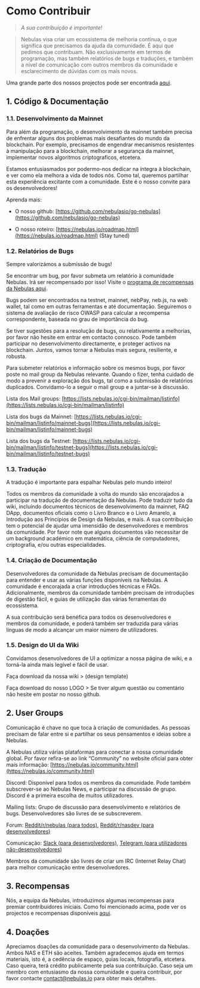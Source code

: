 # Como Contribuir 
> *A sua contribuição é importante!*

> Nebulas visa criar um ecossistema de melhoria contínua, o que significa que precisamos da ajuda da comunidade. É aqui que pedimos que contribuam. Não exclusivamente em termos de programação, mas também relatórios de bugs e traduções, e também a nível de comunicação com outros membros da comunidade e esclarecimento de dúvidas com os mais novos.

Uma grande parte dos nossos projectos pode ser encontrada [aqui](http://go.nebulas.io/).

## 1. Código & Documentação
### 1.1. Desenvolvimento da Mainnet
<!--O desenvolvimento da mainnet da Nebulas é o aspecto mais importante e desafiante do desenvolvimento técnico da Nebulas. -->
Para além da programação, o desenvolvimento da mainnet também precisa de enfrentar alguns dos problemas mais desafiantes do mundo da blockchain. Por exemplo, precisamos de engendrar mecanismos resistentes à manipulação para a blockchain, melhorar a segurança da mainnet, implementar novos algoritmos criptograficos, etcetera.

Estamos entusiasmados por podermo-nos dedicar na íntegra à blockchain, e ver como ela melhora a vida de todos nós. Como tal, queremos partilhar esta experiência excitante com a comunidade. Este é o nosso convite para os desenvolvedores!

Aprenda mais:

* O nosso github: [https://github.com/nebulasio/go-nebulas](https://github.com/nebulasio/go-nebulas)

* O nosso roteiro: [https://nebulas.io/roadmap.html](https://nebulas.io/roadmap.html) (Stay tuned)

### 1.2. Relatórios de Bugs
Sempre valorizámos a submissão de bugs!

Se encontrar um bug, por favor submeta um relatório à comunidade Nebulas. Irá ser recompensado por isso! Visite o [programa de recompensas da Nebulas aqui](https://wiki.nebulas.io/pt/latest/bounty-program.html). 

Bugs podem ser encontrados na testnet, mainnet, nebPay, neb.js, na web wallet, tal como em outras ferramentas e até documentação. Seguiremos o sistema de avaliação de risco OWASP para calcular a recompensa correspondente, baseada no grau de importância do bug.

<!--Cada vez que disponibilizamos uma nova função, ela é primeiro implementada na nossa testnet. De momento temos uma função nova na testnet da Nebulas e convidamos toda a gente a testá-la. Submeta relatórios para os bugs que encontre e receba recompensas proporcionais ao bug. A primeira função de muitas mais a serem implementadas, em beta público, está na testnet e é a função de inter-contractos..-->
Se tiver sugestões para a resolução de bugs, ou relativamente a melhorias, por favor não hesite em entrar em contacto connosco. Pode também participar no desenvolvimento directamente, e proteger activos na blockchain. Juntos, vamos tornar a Nebulas mais segura, resiliente, e robusta.

Para submeter relatórios e informação sobre os mesmos bugs, por favor poste no mail group da Nebulas relevante. Quando o fizer, tenha cuidado de modo a prevenir a exploração dos bugs, tal como a submissão de relatórios duplicados. Convidamo-lo a seguir o mail group e a juntar-se à discussão.

Lista dos Mail groups: [https://lists.nebulas.io/cgi-bin/mailman/listinfo](https://lists.nebulas.io/cgi-bin/mailman/listinfo)

Lista dos bugs da Mainnet: [https://lists.nebulas.io/cgi-bin/mailman/listinfo/mainnet-bugs](https://lists.nebulas.io/cgi-bin/mailman/listinfo/mainnet-bugs)

Lista dos bugs da Testnet: [https://lists.nebulas.io/cgi-bin/mailman/listinfo/testnet-bugs](https://lists.nebulas.io/cgi-bin/mailman/listinfo/testnet-bugs)

### 1.3.   Tradução
A tradução é importante para espalhar Nebulas pelo mundo inteiro!

Todos os membros da comunidade à volta do mundo são encorajados a participar na tradução de documentação da Nebulas. Pode traduzir tudo da wiki, incluíndo documentos técnicos de desenvolvimento da mainnet, FAQ DApp, documentos oficiais como o Livro Branco e o Livro Amarelo, a Introdução aos Princípios de Design da Nebulas, e mais. A sua contribuição tem o potencial de ajudar uma imensidão de desenvolvedores e membros da comunidade.
Por favor note que alguns documentos vão necessitar de um background académico em matemática, ciência de computadores, criptografia, e/ou outras especialidades.

### 1.4.  Criação de Documentação
Desenvolvedores da comunidade da Nebulas precisam de documentação para entender e usar as várias funções disponíveis na Nebulas. A comunidade é encorajada a criar introduções técnicas e FAQs.
Adicionalmente, membros da comunidade também precisam de introduções de digestão fácil, e guias de utilização das várias ferramentas do ecossistema.

A sua contribuição será benéfica para todos os desenvolvedores e membros da comunidade, e poderá também ser traduzida para várias línguas de modo a alcançar um maior número de utilizadores.

### 1.5. Design do UI da Wiki
Convidamos desenvolvedores de UI a optimizar a nossa página de wiki, e a torná-la ainda mais legível e fácil de usar.

Faça download da nossa wiki > (design template)

Faça download do nosso LOGO >
Se tiver algum questão ou comentário não hesite em postar no nosso github.

## 2. User Groups
Comunicação é chave no que toca à criação de comunidades. As pessoas precisam de falar entre si e partilhar os seus pensamentos e ideias sobre a Nebulas.


A Nebulas utiliza várias plataformas para conectar a nossa comunidade global. Por favor refira-se ao link “Community” no website oficial para obter mais informação: [https://nebulas.io/community.html](https://nebulas.io/community.html)

Discord: Disponível para todos os membros da comunidade. Pode também subscrever-se ao Nebulas News, e participar na discussão de grupo. Discord é a primeira escolha de muitos utilizadores.

Mailing lists: Grupo de discussão para desenvolvimento e relatórios de bugs. Desenvolvedores são livres de se subscreverem.

Forum: [Reddit/r/nebulas (para todos)](https://reddit.com/r/nebulas), [Reddit/r/nasdev (para desenvolvedores)](https://reddit.com/r/nasdev)

Comunicação: [Slack (para desenvolvedores)](https://nebulasio.herokuapp.com/), [Telegram (para utilizadores não-desenvolvedores)](https://t.me/nebulasio)

Membros da comunidade são livres de criar um IRC (Internet Relay Chat) para melhor comunicação entre desenvolvedores.

## 3. Recompensas
Nós, a equipa da Nebulas, introduzimos algumas recompensas para premiar contribuidores iniciais.
Como foi mencionado acima, pode ver os projectos e recompensas disponíveis [aqui](http://wiki.nebulas.io/en/latest/bounty-program.html).

## 4. Doações
Apreciamos doações da comunidade para o desenvolvimento da Nebulas. Ambos NAS e ETH são aceites. Também agradecemos ajuda em termos materiais, isto é, a cedência de espaço, guias locais, fotografia, etcetera. Caso queira, terá crédito publicamente pela sua contribuição. Caso seja um membro com entusiasmo da nossa comunidade e queira contribuir, por favor contacte contact@nebulas.io para obter mais detalhes.
